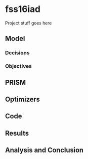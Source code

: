 # fss16iad
Project stuff goes here

## Model
### Decisions
### Objectives
## PRISM

## Optimizers

## Code

## Results

## Analysis and Conclusion
